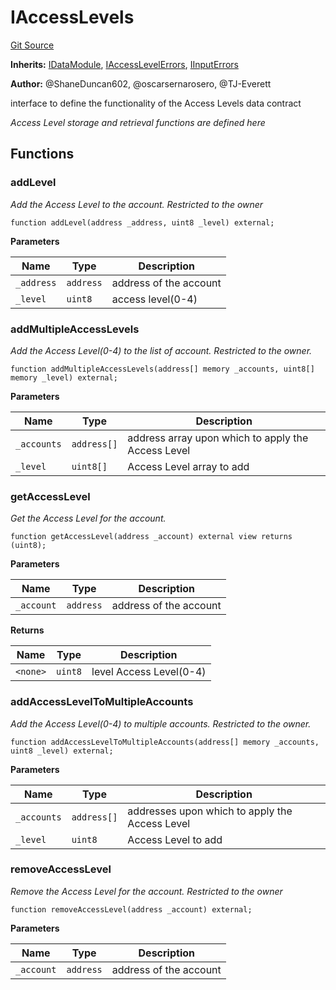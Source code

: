 # IAccessLevels
[Git Source](https://github.com/thrackle-io/tron/blob/5605c9510d83af8a1b2bbbbbe9ac058b9e276ba7/src/client/application/data/IAccessLevels.sol)

**Inherits:**
[IDataModule](/src/client/application/data/IDataModule.sol/interface.IDataModule.md), [IAccessLevelErrors](/src/common/IErrors.sol/interface.IAccessLevelErrors.md), [IInputErrors](/src/common/IErrors.sol/interface.IInputErrors.md)

**Author:**
@ShaneDuncan602, @oscarsernarosero, @TJ-Everett

interface to define the functionality of the Access Levels data contract

*Access Level storage and retrieval functions are defined here*


## Functions
### addLevel

*Add the Access Level to the account. Restricted to the owner*


```solidity
function addLevel(address _address, uint8 _level) external;
```
**Parameters**

|Name|Type|Description|
|----|----|-----------|
|`_address`|`address`|address of the account|
|`_level`|`uint8`|access level(0-4)|


### addMultipleAccessLevels

*Add the Access Level(0-4) to the list of account. Restricted to the owner.*


```solidity
function addMultipleAccessLevels(address[] memory _accounts, uint8[] memory _level) external;
```
**Parameters**

|Name|Type|Description|
|----|----|-----------|
|`_accounts`|`address[]`|address array upon which to apply the Access Level|
|`_level`|`uint8[]`|Access Level array to add|


### getAccessLevel

*Get the Access Level for the account.*


```solidity
function getAccessLevel(address _account) external view returns (uint8);
```
**Parameters**

|Name|Type|Description|
|----|----|-----------|
|`_account`|`address`|address of the account|

**Returns**

|Name|Type|Description|
|----|----|-----------|
|`<none>`|`uint8`|level Access Level(0-4)|


### addAccessLevelToMultipleAccounts

*Add the Access Level(0-4) to multiple accounts. Restricted to the owner.*


```solidity
function addAccessLevelToMultipleAccounts(address[] memory _accounts, uint8 _level) external;
```
**Parameters**

|Name|Type|Description|
|----|----|-----------|
|`_accounts`|`address[]`|addresses upon which to apply the Access Level|
|`_level`|`uint8`|Access Level to add|


### removeAccessLevel

*Remove the Access Level for the account. Restricted to the owner*


```solidity
function removeAccessLevel(address _account) external;
```
**Parameters**

|Name|Type|Description|
|----|----|-----------|
|`_account`|`address`|address of the account|


